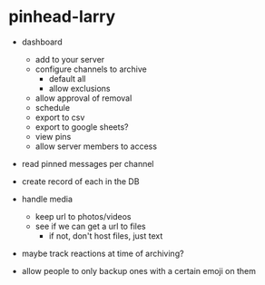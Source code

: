 # pinhead-larry

- dashboard
  - add to your server
  - configure channels to archive
    - default all
    - allow exclusions
  - allow approval of removal
  - schedule
  - export to csv
  - export to google sheets?
  - view pins
  - allow server members to access

- read pinned messages per channel
- create record of each in the DB
- handle media
  - keep url to photos/videos
  - see if we can get a url to files
    - if not, don't host files, just text
- maybe track reactions at time of archiving?
- allow people to only backup ones with a certain emoji on them